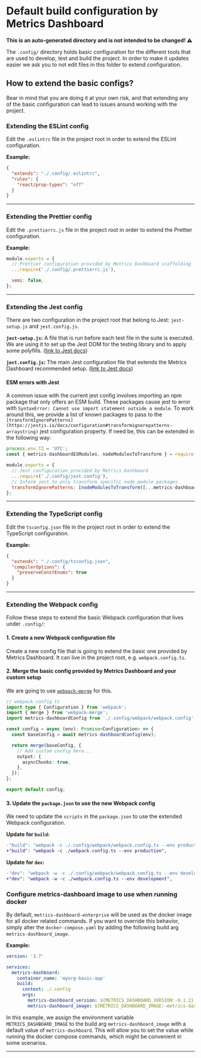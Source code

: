 # Default build configuration by Metrics Dashboard

**This is an auto-generated directory and is not intended to be changed! ⚠️**

The `.config/` directory holds basic configuration for the different tools
that are used to develop, test and build the project. In order to make it updates easier we ask you to
not edit files in this folder to extend configuration.

## How to extend the basic configs?

Bear in mind that you are doing it at your own risk, and that extending any of the basic configuration can lead
to issues around working with the project.

### Extending the ESLint config

Edit the `.eslintrc` file in the project root in order to extend the ESLint configuration.

**Example:**

```json
{
  "extends": "./.config/.eslintrc",
  "rules": {
    "react/prop-types": "off"
  }
}
```

---

### Extending the Prettier config

Edit the `.prettierrc.js` file in the project root in order to extend the Prettier configuration.

**Example:**

```javascript
module.exports = {
  // Prettier configuration provided by Metrics Dashboard scaffolding
  ...require('./.config/.prettierrc.js'),

  semi: false,
};
```

---

### Extending the Jest config

There are two configuration in the project root that belong to Jest: `jest-setup.js` and `jest.config.js`.

**`jest-setup.js`:** A file that is run before each test file in the suite is executed. We are using it to
set up the Jest DOM for the testing library and to apply some polyfills. ([link to Jest docs](https://jestjs.io/docs/configuration#setupfilesafterenv-array))

**`jest.config.js`:** The main Jest configuration file that extends the Metrics Dashboard recommended setup. ([link to Jest docs](https://jestjs.io/docs/configuration))

#### ESM errors with Jest

A common issue with the current jest config involves importing an npm package that only offers an ESM build. These packages cause jest to error with `SyntaxError: Cannot use import statement outside a module`. To work around this, we provide a list of known packages to pass to the `[transformIgnorePatterns](https://jestjs.io/docs/configuration#transformignorepatterns-arraystring)` jest configuration property. If need be, this can be extended in the following way:

```javascript
process.env.TZ = 'UTC';
const { metrics-dashboardESModules, nodeModulesToTransform } = require('./config/jest/utils');

module.exports = {
  // Jest configuration provided by Metrics Dashboard
  ...require('./.config/jest.config'),
  // Inform jest to only transform specific node_module packages.
  transformIgnorePatterns: [nodeModulesToTransform([...metrics-dashboardESModules, 'packageName'])],
};
```

---

### Extending the TypeScript config

Edit the `tsconfig.json` file in the project root in order to extend the TypeScript configuration.

**Example:**

```json
{
  "extends": "./.config/tsconfig.json",
  "compilerOptions": {
    "preserveConstEnums": true
  }
}
```

---

### Extending the Webpack config

Follow these steps to extend the basic Webpack configuration that lives under `.config/`:

#### 1. Create a new Webpack configuration file

Create a new config file that is going to extend the basic one provided by Metrics Dashboard.
It can live in the project root, e.g. `webpack.config.ts`.

#### 2. Merge the basic config provided by Metrics Dashboard and your custom setup

We are going to use [`webpack-merge`](https://github.com/survivejs/webpack-merge) for this.

```typescript
// webpack.config.ts
import type { Configuration } from 'webpack';
import { merge } from 'webpack-merge';
import metrics-dashboardConfig from './.config/webpack/webpack.config';

const config = async (env): Promise<Configuration> => {
  const baseConfig = await metrics-dashboardConfig(env);

  return merge(baseConfig, {
    // Add custom config here...
    output: {
      asyncChunks: true,
    },
  });
};

export default config;
```

#### 3. Update the `package.json` to use the new Webpack config

We need to update the `scripts` in the `package.json` to use the extended Webpack configuration.

**Update for `build`:**

```diff
-"build": "webpack -c ./.config/webpack/webpack.config.ts --env production",
+"build": "webpack -c ./webpack.config.ts --env production",
```

**Update for `dev`:**

```diff
-"dev": "webpack -w -c ./.config/webpack/webpack.config.ts --env development",
+"dev": "webpack -w -c ./webpack.config.ts --env development",
```

### Configure metrics-dashboard image to use when running docker

By default, `metrics-dashboard-enterprise` will be used as the docker image for all docker related commands. If you want to override this behavior, simply alter the `docker-compose.yaml` by adding the following build arg `metrics-dashboard_image`.

**Example:**

```yaml
version: '3.7'

services:
  metrics-dashboard:
    container_name: 'myorg-basic-app'
    build:
      context: ./.config
      args:
        metrics-dashboard_version: ${METRICS_DASHBOARD_VERSION:-9.1.2}
        metrics-dashboard_image: ${METRICS_DASHBOARD_IMAGE:-metrics-dashboard}
```

In this example, we assign the environment variable `METRICS_DASHBOARD_IMAGE` to the build arg `metrics-dashboard_image` with a default value of `metrics-dashboard`. This will allow you to set the value while running the docker compose commands, which might be convenient in some scenarios.

---
